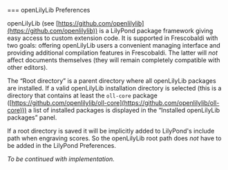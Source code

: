 === openLilyLib Preferences

openLilyLib (see [https://github.com/openlilylib](https://github.com/openlilylib))
is a LilyPond package framework giving easy access to custom extension code. It is
supported in Frescobaldi with two goals: offering openLilyLib users a convenient
managing interface and providing additional compilation features in Frescobaldi.
The latter will *not* affect documents themselves (they will remain completely
compatible with other editors).

The “Root directory” is a parent directory where all openLilyLib packages are installed.
If a valid openLilyLib installation directory is selected (this is a directory that
contains at least the `oll-core` package
([https://github.com/openlilylib/oll-core](https://github.com/openlilylib/oll-core)))
a list of installed packages is displayed in the “Installed openLilyLib packages”
panel.

If a root directory is saved it will be implicitly added to LilyPond's include
path when engraving scores. So the openLilyLib root path does *not* have to be
added in the LilyPond Preferences.

*To be continued with implementation.*

